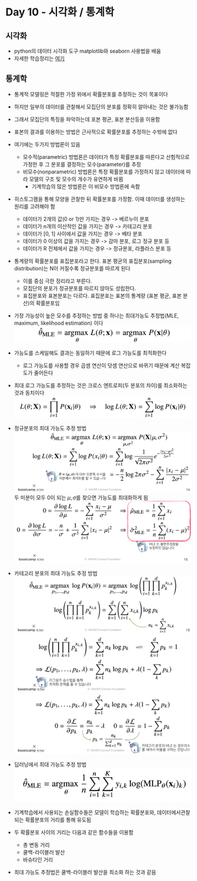 # Day 10 - 시각화 / 통계학

## 시각화

* python의 데이터 시각화 도구 matplotlib와 seaborn 사용법을 배움
* 자세한 학습정리는 [여기](./Graph/Graph.md)

## 통계학

* 통계적 모델링은 적절한 가정 위에서 확률분포를 추정하는 것이 목표이다
* 하지만 일부의 데이터를 관찰해서 모집단의 분포를 정확히 알아내는 것은 불가능함
* 그래서 모집단의 특징을 파악하는데 포본 평균, 표본 분산등을 이용함
* 표본의 결과를 이용하는 방법은 근사적으로 확률분포를 추정하는 수밖에 없다
* 여기에는 두가지 방법론이 있음
  * 모수적(parametric) 방법론은 데이터가 특정 확률분포를 따른다고 선험적으로 가정한 후 그 분포를 결정하는 모수(parameter)를 추정
  * 비모수(nonparametric) 방법론은 특정 확률분포를 가정하지 않고 데이터에 따라 모델의 구조 및 모수의 개수가 유연하게 바뀜
    * 기계학습의 많은 방법론은 이 비모수 방법론에 속함

* 히스토그램을 통해 모양을 관찰한 뒤 확률분포를 가정함. 이때 데이터를 생성하는 원리를 고려해야 함
  * 데이터가 2개의 값(0 or 1)만 가지는 경우 -> 베르누이 분포
  * 데이터가 n개의 이산적인 값을 가지는 경우 -> 카테고리 분포
  * 데이터가 [0, 1] 사이에서 값을 가지는 경우 -> 베타 분포
  * 데이터가 0 이상의 값을 가지는 경우 -> 감마 분포, 로그 정규 분포 등
  * 데이터가 R 전체에서 값을 가지는 경우 -> 정규분포, 라플라스 분포 등

* 통계량의 확률분포를 표집분포라고 한다. 표본 평균의 표집분포(sampling distribution)는 N이 커질수록 정규분포를 따르게 된다
  * 이를 중심 극한 정리라고 부른다.
  * 모집단의 분포가 정규분포를 따르지 않아도 성립한다.
  * 표집분포와 표본분포는 다르다. 표집분포는 표본의 통계량 (표본 평균, 표본 분산)의 확률분포임

* 가장 가능성이 높은 모수를 추정하는 방법 중 하나는 최대가능도 추정법(MLE, maximum, likelihood estimation) 이다
  ![최대가능도](./img/최대가능도.png)
* 가능도를 스케일해도 결과는 동일하기 때문에 로그 가능도를 최적화한다
  * 로그 가능도를 사용할 경우 곱셈 연산이 덧셈 연산으로 바뀌기 때문에 계산 복잡도가 줄어든다
* 최대 로그 가능도를 추정하는 것은 크로스 엔트로피(두 분포의 차이)를 최소화하는 것과 동치이다
  ![로그가능도](./img/로그가능도.png)

* 정규분포의 최대 가능도 추정 방법
  ![최대가능도-정규분포1](./img/최대가능도-정규분포1.png)
  두 미분이 모두 0이 되는 $\mu, \sigma$를 찾으면 가능도를 최대화하게 됨  
  ![최대가능도-정규분포2](./img/최대가능도-정규분포2.png)

* 카테고리 분포의 최대 가능도 추정 방법
  ![최대가능도-카테코리분포1](./img/최대가능도-카테고리분포1.png)
  ![최대가능도-카테코리분포2](./img/최대가능도-카테고리분포2.png)
  ![최대가능도-카테코리분포3](./img/최대가능도-카테고리분포3.png)

* 딥러닝에서 최대 가능도 추정 방법
  ![최대가능도-딥러닝](./img/최대가능도-딥러닝.png)

* 기계학습에서 사용되는 손실함수들은 모델이 학습하는 확률분포와, 데이터에서관찰되는 확률분포의 거리를 통해 유도됨
* 두 확률분포 사이의 거리는 다음과 같은 함수들을 이용함
  * 총 변동 거리
  * 쿨백-라이블러 발산
  * 바슈타인 거리

* 최대 가능도 추정법은 쿨백-라이블러 발산을 최소화 하는 것과 같음